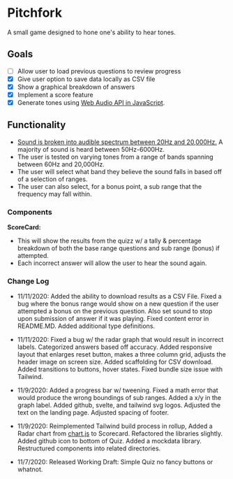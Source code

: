 # Pitchfork

A small game designed to hone one's ability to hear tones.

## Goals

- [ ] Allow user to load previous questions to review progress
- [x] Give user option to save data locally as CSV file
- [x] Show a graphical breakdown of answers
- [x] Implement a score feature
- [x] Generate tones using [Web Audio API in JavaScript](https://developer.mozilla.org/en-US/docs/Web/API/Web_Audio_API).

## Functionality

- [Sound is broken into audible spectrum between 20Hz and 20,000Hz.](https://en.wikipedia.org/wiki/Audio_frequency) A majority of sound is heard between 50Hz-6000Hz.
- The user is tested on varying tones from a range of bands spanning between 60Hz and 20,000Hz.
- The user will select what band they believe the sound falls in based off of a selection of ranges.
- The user can also select, for a bonus point, a sub range that the frequency may fall within.

### Components

**ScoreCard:**

- This will show the results from the quizz w/ a tally &amp; percentage breakdown of both the base range questions and sub range (bonus) if attempted.
- Each incorrect answer will allow the user to hear the sound again.

### Change Log

- 11/11/2020: Added the ability to download results as a CSV File. Fixed a bug where the bonus range would show on a new question if the user attempted a bonus on the previous question. Also set sound to stop upon submission of answer if it was playing. Fixed content error in README.MD. Added additional type definitions.

- 11/11/2020: Fixed a bug w/ the radar graph that would result in incorrect labels. Categorized answers based off accuracy. Added responsive layout that enlarges reset button, makes a three column grid, adjusts the header image on screen size. Added scaffolding for CSV download. Added transitions to buttons, hover states. Fixed bundle size issue with Tailwind.

- 11/9/2020: Added a progress bar w/ tweening. Fixed a math error that would produce the wrong boundings of sub ranges. Added a x/y in the graph label. Added github, svelte, and tailwind svg logos. Adjusted the text on the landing page. Adjusted spacing of footer.

- 11/9/2020: Reimplemented Tailwind build process in rollup, Added a Radar chart from [chart.js](https://www.chartjs.org/) to Scorecard. Refactored the libraries slightly. Added github icon to bottom of Quiz. Added a mockdata library. Restructured components into related directories.

- 11/7/2020: Released Working Draft: Simple Quiz no fancy buttons or whatnot.
